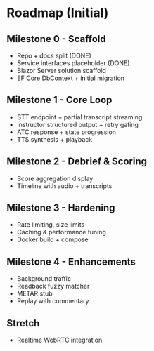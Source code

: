 # Roadmap (Initial)

## Milestone 0 - Scaffold
- Repo + docs split (DONE)
- Service interfaces placeholder (DONE)
- Blazor Server solution scaffold
- EF Core DbContext + initial migration

## Milestone 1 - Core Loop
- STT endpoint + partial transcript streaming
- Instructor structured output + retry gating
- ATC response + state progression
- TTS synthesis + playback

## Milestone 2 - Debrief & Scoring
- Score aggregation display
- Timeline with audio + transcripts

## Milestone 3 - Hardening
- Rate limiting, size limits
- Caching & performance tuning
- Docker build + compose

## Milestone 4 - Enhancements
- Background traffic
- Readback fuzzy matcher
- METAR stub
- Replay with commentary

## Stretch
- Realtime WebRTC integration
